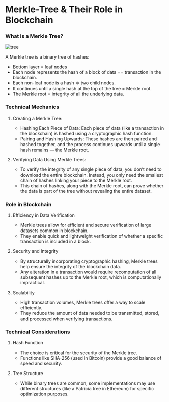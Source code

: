 # Merkle-Tree & Their Role in Blockchain
### What is a Merkle Tree?
![tree](https://github.com/adeliafebriani/Tijarah-Blockchain-Notes/assets/162258265/d67eead0-0fea-4d30-96b8-7e4eb80d674a)

A Merkle tree is a binary tree of hashes:
* Bottom layer = leaf nodes
* Each node represents the hash of a block of data == transaction in the blockchain.
* Each non-leaf node is a hash => two child nodes.
* It continues until a single hash at the top of the tree = Merkle root.
* The Merkle root = integrity of all the underlying data.

### Technical Mechanics

1. Creating a Merkle Tree:
   * Hashing Each Piece of Data: Each piece of data (like a transaction in the blockchain) is hashed using a cryptographic hash function.
   * Pairing and Hashing Upwards: These hashes are then paired and hashed together, and the process continues upwards until a single hash remains — the Merkle root.

2. Verifying Data Using Merkle Trees:
   * To verify the integrity of any single piece of data, you don’t need to download the entire blockchain. Instead, you only need the smallest chain of hashes linking your piece to the Merkle root.
   * This chain of hashes, along with the Merkle root, can prove whether the data is part of the tree without revealing the entire dataset.

### Role in Blockchain

1. Efficiency in Data Verification
   * Merkle trees allow for efficient and secure verification of large datasets common in blockchain.
   * They enable quick and lightweight verification of whether a specific transaction is included in a block.
     
2. Security and Integrity
   * By structurally incorporating cryptographic hashing, Merkle trees help ensure the integrity of the blockchain data.
   * Any alteration in a transaction would require recomputation of all subsequent hashes up to the Merkle root, which is computationally impractical.

3. Scalability
   * High transaction volumes, Merkle trees offer a way to scale efficiently.
   * They reduce the amount of data needed to be transmitted, stored, and processed when verifying transactions.

### Technical Considerations

1. Hash Function
   * The choice is critical for the security of the Merkle tree.
   * Functions like SHA-256 (used in Bitcoin) provide a good balance of speed and security.

2. Tree Structure
   * While binary trees are common, some implementations may use different structures (like a Patricia tree in Ethereum) for specific optimization purposes.
